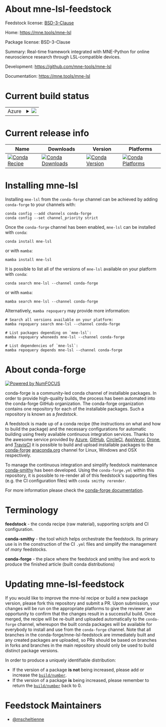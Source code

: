 About mne-lsl-feedstock
=======================

Feedstock license: [BSD-3-Clause](https://github.com/conda-forge/mne-lsl-feedstock/blob/main/LICENSE.txt)

Home: https://mne.tools/mne-lsl

Package license: BSD-3-Clause

Summary: Real-time framework integrated with MNE-Python for online neuroscience research through LSL-compatible devices.

Development: https://github.com/mne-tools/mne-lsl

Documentation: https://mne.tools/mne-lsl

Current build status
====================


<table>
    
  <tr>
    <td>Azure</td>
    <td>
      <details>
        <summary>
          <a href="https://dev.azure.com/conda-forge/feedstock-builds/_build/latest?definitionId=20539&branchName=main">
            <img src="https://dev.azure.com/conda-forge/feedstock-builds/_apis/build/status/mne-lsl-feedstock?branchName=main">
          </a>
        </summary>
        <table>
          <thead><tr><th>Variant</th><th>Status</th></tr></thead>
          <tbody><tr>
              <td>linux_64_python3.10.____cpython</td>
              <td>
                <a href="https://dev.azure.com/conda-forge/feedstock-builds/_build/latest?definitionId=20539&branchName=main">
                  <img src="https://dev.azure.com/conda-forge/feedstock-builds/_apis/build/status/mne-lsl-feedstock?branchName=main&jobName=linux&configuration=linux%20linux_64_python3.10.____cpython" alt="variant">
                </a>
              </td>
            </tr><tr>
              <td>linux_64_python3.11.____cpython</td>
              <td>
                <a href="https://dev.azure.com/conda-forge/feedstock-builds/_build/latest?definitionId=20539&branchName=main">
                  <img src="https://dev.azure.com/conda-forge/feedstock-builds/_apis/build/status/mne-lsl-feedstock?branchName=main&jobName=linux&configuration=linux%20linux_64_python3.11.____cpython" alt="variant">
                </a>
              </td>
            </tr><tr>
              <td>linux_64_python3.12.____cpython</td>
              <td>
                <a href="https://dev.azure.com/conda-forge/feedstock-builds/_build/latest?definitionId=20539&branchName=main">
                  <img src="https://dev.azure.com/conda-forge/feedstock-builds/_apis/build/status/mne-lsl-feedstock?branchName=main&jobName=linux&configuration=linux%20linux_64_python3.12.____cpython" alt="variant">
                </a>
              </td>
            </tr><tr>
              <td>osx_64_python3.10.____cpython</td>
              <td>
                <a href="https://dev.azure.com/conda-forge/feedstock-builds/_build/latest?definitionId=20539&branchName=main">
                  <img src="https://dev.azure.com/conda-forge/feedstock-builds/_apis/build/status/mne-lsl-feedstock?branchName=main&jobName=osx&configuration=osx%20osx_64_python3.10.____cpython" alt="variant">
                </a>
              </td>
            </tr><tr>
              <td>osx_64_python3.11.____cpython</td>
              <td>
                <a href="https://dev.azure.com/conda-forge/feedstock-builds/_build/latest?definitionId=20539&branchName=main">
                  <img src="https://dev.azure.com/conda-forge/feedstock-builds/_apis/build/status/mne-lsl-feedstock?branchName=main&jobName=osx&configuration=osx%20osx_64_python3.11.____cpython" alt="variant">
                </a>
              </td>
            </tr><tr>
              <td>osx_64_python3.12.____cpython</td>
              <td>
                <a href="https://dev.azure.com/conda-forge/feedstock-builds/_build/latest?definitionId=20539&branchName=main">
                  <img src="https://dev.azure.com/conda-forge/feedstock-builds/_apis/build/status/mne-lsl-feedstock?branchName=main&jobName=osx&configuration=osx%20osx_64_python3.12.____cpython" alt="variant">
                </a>
              </td>
            </tr><tr>
              <td>win_64_python3.10.____cpython</td>
              <td>
                <a href="https://dev.azure.com/conda-forge/feedstock-builds/_build/latest?definitionId=20539&branchName=main">
                  <img src="https://dev.azure.com/conda-forge/feedstock-builds/_apis/build/status/mne-lsl-feedstock?branchName=main&jobName=win&configuration=win%20win_64_python3.10.____cpython" alt="variant">
                </a>
              </td>
            </tr><tr>
              <td>win_64_python3.11.____cpython</td>
              <td>
                <a href="https://dev.azure.com/conda-forge/feedstock-builds/_build/latest?definitionId=20539&branchName=main">
                  <img src="https://dev.azure.com/conda-forge/feedstock-builds/_apis/build/status/mne-lsl-feedstock?branchName=main&jobName=win&configuration=win%20win_64_python3.11.____cpython" alt="variant">
                </a>
              </td>
            </tr><tr>
              <td>win_64_python3.12.____cpython</td>
              <td>
                <a href="https://dev.azure.com/conda-forge/feedstock-builds/_build/latest?definitionId=20539&branchName=main">
                  <img src="https://dev.azure.com/conda-forge/feedstock-builds/_apis/build/status/mne-lsl-feedstock?branchName=main&jobName=win&configuration=win%20win_64_python3.12.____cpython" alt="variant">
                </a>
              </td>
            </tr>
          </tbody>
        </table>
      </details>
    </td>
  </tr>
</table>

Current release info
====================

| Name | Downloads | Version | Platforms |
| --- | --- | --- | --- |
| [![Conda Recipe](https://img.shields.io/badge/recipe-mne--lsl-green.svg)](https://anaconda.org/conda-forge/mne-lsl) | [![Conda Downloads](https://img.shields.io/conda/dn/conda-forge/mne-lsl.svg)](https://anaconda.org/conda-forge/mne-lsl) | [![Conda Version](https://img.shields.io/conda/vn/conda-forge/mne-lsl.svg)](https://anaconda.org/conda-forge/mne-lsl) | [![Conda Platforms](https://img.shields.io/conda/pn/conda-forge/mne-lsl.svg)](https://anaconda.org/conda-forge/mne-lsl) |

Installing mne-lsl
==================

Installing `mne-lsl` from the `conda-forge` channel can be achieved by adding `conda-forge` to your channels with:

```
conda config --add channels conda-forge
conda config --set channel_priority strict
```

Once the `conda-forge` channel has been enabled, `mne-lsl` can be installed with `conda`:

```
conda install mne-lsl
```

or with `mamba`:

```
mamba install mne-lsl
```

It is possible to list all of the versions of `mne-lsl` available on your platform with `conda`:

```
conda search mne-lsl --channel conda-forge
```

or with `mamba`:

```
mamba search mne-lsl --channel conda-forge
```

Alternatively, `mamba repoquery` may provide more information:

```
# Search all versions available on your platform:
mamba repoquery search mne-lsl --channel conda-forge

# List packages depending on `mne-lsl`:
mamba repoquery whoneeds mne-lsl --channel conda-forge

# List dependencies of `mne-lsl`:
mamba repoquery depends mne-lsl --channel conda-forge
```


About conda-forge
=================

[![Powered by
NumFOCUS](https://img.shields.io/badge/powered%20by-NumFOCUS-orange.svg?style=flat&colorA=E1523D&colorB=007D8A)](https://numfocus.org)

conda-forge is a community-led conda channel of installable packages.
In order to provide high-quality builds, the process has been automated into the
conda-forge GitHub organization. The conda-forge organization contains one repository
for each of the installable packages. Such a repository is known as a *feedstock*.

A feedstock is made up of a conda recipe (the instructions on what and how to build
the package) and the necessary configurations for automatic building using freely
available continuous integration services. Thanks to the awesome service provided by
[Azure](https://azure.microsoft.com/en-us/services/devops/), [GitHub](https://github.com/),
[CircleCI](https://circleci.com/), [AppVeyor](https://www.appveyor.com/),
[Drone](https://cloud.drone.io/welcome), and [TravisCI](https://travis-ci.com/)
it is possible to build and upload installable packages to the
[conda-forge](https://anaconda.org/conda-forge) [anaconda.org](https://anaconda.org/)
channel for Linux, Windows and OSX respectively.

To manage the continuous integration and simplify feedstock maintenance
[conda-smithy](https://github.com/conda-forge/conda-smithy) has been developed.
Using the ``conda-forge.yml`` within this repository, it is possible to re-render all of
this feedstock's supporting files (e.g. the CI configuration files) with ``conda smithy rerender``.

For more information please check the [conda-forge documentation](https://conda-forge.org/docs/).

Terminology
===========

**feedstock** - the conda recipe (raw material), supporting scripts and CI configuration.

**conda-smithy** - the tool which helps orchestrate the feedstock.
                   Its primary use is in the construction of the CI ``.yml`` files
                   and simplify the management of *many* feedstocks.

**conda-forge** - the place where the feedstock and smithy live and work to
                  produce the finished article (built conda distributions)


Updating mne-lsl-feedstock
==========================

If you would like to improve the mne-lsl recipe or build a new
package version, please fork this repository and submit a PR. Upon submission,
your changes will be run on the appropriate platforms to give the reviewer an
opportunity to confirm that the changes result in a successful build. Once
merged, the recipe will be re-built and uploaded automatically to the
`conda-forge` channel, whereupon the built conda packages will be available for
everybody to install and use from the `conda-forge` channel.
Note that all branches in the conda-forge/mne-lsl-feedstock are
immediately built and any created packages are uploaded, so PRs should be based
on branches in forks and branches in the main repository should only be used to
build distinct package versions.

In order to produce a uniquely identifiable distribution:
 * If the version of a package **is not** being increased, please add or increase
   the [``build/number``](https://docs.conda.io/projects/conda-build/en/latest/resources/define-metadata.html#build-number-and-string).
 * If the version of a package **is** being increased, please remember to return
   the [``build/number``](https://docs.conda.io/projects/conda-build/en/latest/resources/define-metadata.html#build-number-and-string)
   back to 0.

Feedstock Maintainers
=====================

* [@mscheltienne](https://github.com/mscheltienne/)


<!-- dummy commit to enable rerendering -->

